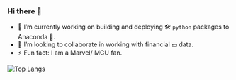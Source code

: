 ### Hi there 👋

- 🔭 I’m currently working on building and deploying 🛠️ `python` packages to Anaconda 🐍.
- 👯 I’m looking to collaborate in working with financial 💵 data.
- ⚡ Fun fact: I am a Marvel/ MCU fan.

<!-- ![Corey's GitHub stats](https://github-readme-stats.vercel.app/api?username=coatk1&show_icons=true&theme=graywhite) -->

<!-- ![Corey's GitHub stats](https://github-readme-stats.vercel.app/api?username=coatk1&show_icons=true&theme=graywhite&count_private=false) -->
 
[![Top Langs](https://github-readme-stats.vercel.app/api/top-langs/?username=coatk1&langs_count=10&layout=compact)](https://github.com/coatk1/github-readme-stats)

<!-- [![Readme Card](https://github-readme-stats.vercel.app/api/pin/?username=coatk1&repo=playground)](https://github.com/coatk1/playground) -->

<!--
**coatk1/coatk1** is a ✨ _special_ ✨ repository because its `README.md` (this file) appears on your GitHub profile.

Here are some ideas to get you started:

- 🔭 I’m currently working on ...
- 🌱 I’m currently learning ...
- 👯 I’m looking to collaborate on ...
- 🤔 I’m looking for help with ...
- 💬 Ask me about ...
- 📫 How to reach me: ...
- 😄 Pronouns: ...
- ⚡ Fun fact: ...
-->
